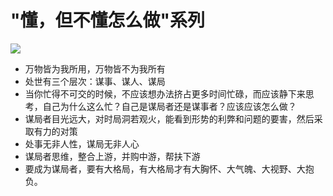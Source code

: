 # "懂，但不懂怎么做"系列

![](http://cdn.hackdapp.com/2021-04-14-20200730%20-%20%E4%BA%BA%E7%94%9F%E5%A4%A7%E9%81%93%E7%90%86%20%E5%BE%88%E6%9C%89%E7%94%A8%E4%BD%86%E4%B8%8D%E7%9F%A5%E9%81%93%E5%A6%82%E4%BD%95%E5%81%9A.jpg)

- 万物皆为我所用，万物皆不为我所有
- 处世有三个层次：谋事、谋人、谋局
- 当你忙得不可交的时候，不应该想办法挤占更多时间忙碌，而应该静下来思考，自己为什么这么忙？自己是谋局者还是谋事者？应该应该怎么做？
- 谋局者目光远大，对时局洞若观火，能看到形势的利弊和问题的要害，然后采取有力的对策
- 处事无非人性，谋局无非人心
- 谋局者思维，整合上游，并购中游，帮扶下游
- 要成为谋局者，要有大格局，有大格局才有大胸怀、大气魄、大视野、大抱负。
